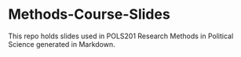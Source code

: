 # Methods-Course-Slides

This repo holds slides used in POLS201 Research Methods in Political Science generated in Markdown.  